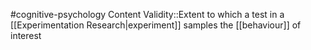 #cognitive-psychology 
Content Validity::Extent to which a test in a [[Experimentation Research|experiment]] samples the [[behaviour]] of interest
<!--SR:!2024-04-15,5,230-->